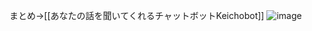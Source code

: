 
まとめ→[[あなたの話を聞いてくれるチャットボットKeichobot]]
![image](https://gyazo.com/35ea404f332343aca7b1dd96a32f25f0/thumb/1000)
